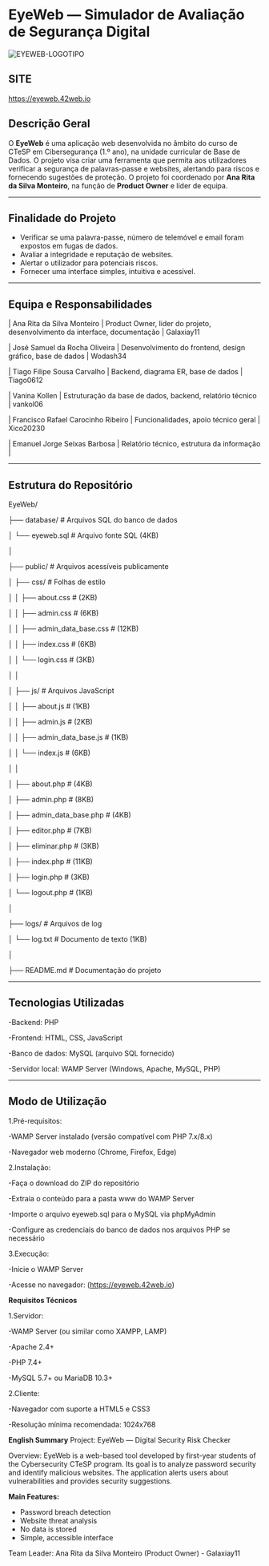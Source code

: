 # EyeWeb — Simulador de Avaliação de Segurança Digital
![EYEWEB-LOGOTIPO](https://github.com/user-attachments/assets/409fcb12-19e7-4f64-a9f6-8088e6e7531e)





## SITE
https://eyeweb.42web.io

## Descrição Geral

O **EyeWeb** é uma aplicação web desenvolvida no âmbito do curso de CTeSP em Cibersegurança (1.º ano), na unidade curricular de Base de Dados. O projeto visa criar uma ferramenta que permita aos utilizadores verificar a segurança de palavras-passe e websites, alertando para riscos e fornecendo sugestões de proteção. O projeto foi coordenado por **Ana Rita da Silva Monteiro**, na função de **Product Owner** e líder de equipa.

---

## Finalidade do Projeto

- Verificar se uma palavra-passe, número de telemóvel e email foram expostos em fugas de dados.
- Avaliar a integridade e reputação de websites.
- Alertar o utilizador para potenciais riscos.
- Fornecer uma interface simples, intuitiva e acessível.

---

## Equipa e Responsabilidades

| Ana Rita da Silva Monteiro | Product Owner, lider do projeto, desenvolvimento da interface, documentação | Galaxiay11


| José Samuel da Rocha Oliveira | Desenvolvimento do frontend, design gráfico, base de dados | Wodash34


| Tiago Filipe Sousa Carvalho | Backend, diagrama ER, base de dados | Tiago0612


| Vanina Kollen | Estruturação da base de dados, backend, relatório técnico | vankol06


| Francisco Rafael Carocinho Ribeiro | Funcionalidades, apoio técnico geral | Xico20230


| Emanuel Jorge Seixas Barbosa | Relatório técnico, estrutura da informação |

---

## Estrutura do Repositório
EyeWeb/

├── database/                 # Arquivos SQL do banco de dados


│   └── eyeweb.sql            # Arquivo fonte SQL (4KB)


│


├── public/                   # Arquivos acessíveis publicamente


│   ├── css/                  # Folhas de estilo


│   │   ├── about.css         # (2KB)


│   │   ├── admin.css         # (6KB)


│   │   ├── admin_data_base.css # (12KB)


│   │   ├── index.css         # (6KB)


│   │   └── login.css         # (3KB)


│   │


│   ├── js/                   # Arquivos JavaScript


│   │   ├── about.js          # (1KB)


│   │   ├── admin.js          # (2KB)


│   │   ├── admin_data_base.js # (1KB)


│   │   └── index.js          # (6KB)


│   │


│   ├── about.php             # (4KB)


│   ├── admin.php             # (8KB)


│   ├── admin_data_base.php   # (4KB)


│   ├── editor.php            # (7KB)


│   ├── eliminar.php          # (3KB)


│   ├── index.php             # (11KB)

│   ├── login.php             # (3KB)


│   └── logout.php            # (1KB)


│


├── logs/                     # Arquivos de log


│   └── log.txt               # Documento de texto (1KB)


│

├── README.md                 # Documentação do projeto



---

## Tecnologias Utilizadas

-Backend: PHP

-Frontend: HTML, CSS, JavaScript

-Banco de dados: MySQL (arquivo SQL fornecido)

-Servidor local: WAMP Server (Windows, Apache, MySQL, PHP)

---

## Modo de Utilização
1.Pré-requisitos:
   
-WAMP Server instalado (versão compatível com PHP 7.x/8.x)

-Navegador web moderno (Chrome, Firefox, Edge)

2.Instalação:

-Faça o download do ZIP do repositório

-Extraia o conteúdo para a pasta www do WAMP Server

-Importe o arquivo eyeweb.sql para o MySQL via phpMyAdmin

-Configure as credenciais do banco de dados nos arquivos PHP se necessário


3.Execução:

-Inicie o WAMP Server

-Acesse no navegador: (https://eyeweb.42web.io)


**Requisitos Técnicos**

1.Servidor:

-WAMP Server (ou similar como XAMPP, LAMP)

-Apache 2.4+

-PHP 7.4+

-MySQL 5.7+ ou MariaDB 10.3+

2.Cliente:

-Navegador com suporte a HTML5 e CSS3

-Resolução mínima recomendada: 1024x768


**English Summary**
Project: EyeWeb — Digital Security Risk Checker

Overview:
EyeWeb is a web-based tool developed by first-year students of the Cybersecurity CTeSP program. Its goal is to analyze password security and identify malicious websites. The application alerts users about vulnerabilities and provides security suggestions.

**Main Features:**

- Password breach detection
- Website threat analysis
- No data is stored
- Simple, accessible interface


Team Leader: Ana Rita da Silva Monteiro (Product Owner) - Galaxiay11

